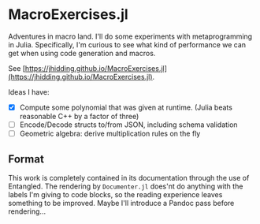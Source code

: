 # MacroExercises.jl
Adventures in macro land. I'll do some experiments with metaprogramming in Julia. Specifically, I'm curious to see what kind of performance we can get when using code generation and macros.

See [https://jhidding.github.io/MacroExercises.jl](https://jhidding.github.io/MacroExercises.jl).

Ideas I have:

- [x] Compute some polynomial that was given at runtime. (Julia beats reasonable C++ by a factor of three)
- [ ] Encode/Decode structs to/from JSON, including schema validation
- [ ] Geometric algebra: derive multiplication rules on the fly

## Format
This work is completely contained in its documentation through the use of Entangled. The rendering by `Documenter.jl` does'nt do anything with the labels I'm giving to code blocks, so the reading experience leaves something to be improved. Maybe I'll introduce a Pandoc pass before rendering...
